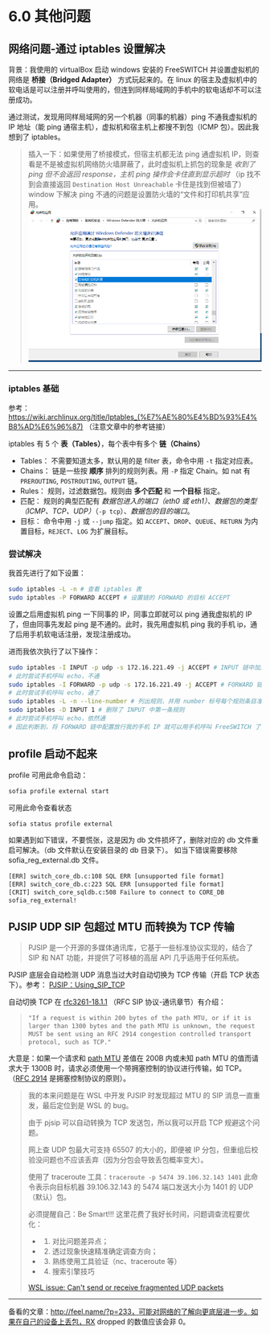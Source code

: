 # 6.0 其他问题

## 网络问题-通过 iptables 设置解决

背景：我使用的 virtualBox 启动 windows 安装的 FreeSWITCH 并设置虚拟机的网络是 **桥接（Bridged Adapter）** 方式玩起来的。在 linux 的宿主及虚拟机中的软电话是可以注册并呼叫使用的，但连到同样局域网的手机中的软电话却不可以注册成功。

通过测试，发现用同样局域网的另一个机器（同事的机器）ping 不通我虚拟机的 IP 地址（能 ping 通宿主机），虚拟机和宿主机上都搜不到包（ICMP 包）。因此我想到了 iptables。

> 插入一下：如果使用了桥接模式，但宿主机都无法 ping 通虚拟机 IP，则查看是不是被虚拟机网络防火墙屏蔽了，此时虚拟机上抓包的现象是 *收到了 ping 但不会返回 response，主机 ping 操作会卡住直到显示超时* （ip 找不到会直接返回 `Destination Host Unreachable` 卡住是找到但被墙了）
> window 下解决 ping 不通的问题是设置防火墙的“文件和打印机共享”应用。
> ![](assets/windows_defender_firewall.png)

---

### iptables 基础

参考： https://wiki.archlinux.org/title/Iptables_(%E7%AE%80%E4%BD%93%E4%B8%AD%E6%96%87) （注意文章中的参考链接）

iptables 有 5 个 **表（Tables）**，每个表中有多个 **链（Chains）**

- Tables： 不需要知道太多，默认用的是 filter 表，命令中用 `-t` 指定对应表。
- Chains： 链是一些按 **顺序** 排列的规则列表。用 `-P` 指定 Chain。如 nat 有 `PREROUTING`, `POSTROUTING`, `OUTPUT` 链。
- Rules： 规则，过滤数据包。规则由 **多个匹配** 和 **一个目标** 指定。
- 匹配： 规则的典型匹配有 *数据包进入的端口（eth0 或 eth1）*、*数据包的类型（ICMP、TCP、UDP）*（`-p tcp`）、*数据包的目的端口*。
- 目标： 命令中用 `-j` 或 `--jump` 指定。如 `ACCEPT`、`DROP`、`QUEUE`、`RETURN` 为内置目标，`REJECT`、`LOG` 为扩展目标。

### 尝试解决

我首先进行了如下设置：

```sh
sudo iptables -L -n # 查看 iptables 表
sudo iptables -P FORWARD ACCEPT # 设置链的 FORWARD 的目标 ACCEPT
```

设置之后用虚拟机 ping 一下同事的 IP，同事立即就可以 ping 通我虚拟机的 IP 了，但由同事先发起 ping 是不通的。此时，我先用虚拟机 ping 我的手机 ip，通了后用手机软电话注册，发现注册成功。

进而我依次执行了以下操作：

```sh
sudo iptables -I INPUT -p udp -s 172.16.221.49 -j ACCEPT # INPUT 链中加入规则，放行 源IP xxx.49
# 此时尝试手机呼叫 echo，不通
sudo iptables -I FORWARD -p udp -s 172.16.221.49 -j ACCEPT # FORWARD 链中加入规则
# 此时尝试手机呼叫 echo，通了
sudo iptables -L -n --line-number # 列出规则，并用 number 标号每个规则条目准备删除
sudo iptables -D INPUT 1 # 删除了 INPUT 中第一条规则
# 此时尝试手机呼叫 echo，依然通
# 因此判断到，将 FORWARD 链中配置放行我的手机 IP 就可以用手机呼叫 FreeSWITCH 了
```

## profile 启动不起来

profile 可用此命令启动：

```sh
sofia profile external start
```

可用此命令查看状态

```
sofia status profile external
```

如果遇到如下错误，不要慌张，这是因为 db 文件损坏了，删除对应的 db 文件重启可解决。（db 文件默认在安装目录的 db 目录下）。
如当下错误需要移除 sofia_reg_external.db 文件。

```log
[ERR] switch_core_db.c:108 SQL ERR [unsupported file format]
[ERR] switch_core_db.c:223 SQL ERR [unsupported file format]
[CRIT] switch_core_sqldb.c:508 Failure to connect to CORE_DB sofia_reg_external!
```

## PJSIP UDP SIP 包超过 MTU 而转换为 TCP 传输

> PJSIP 是一个开源的多媒体通讯库，它基于一些标准协议实现的，结合了 SIP 和 NAT 功能，并提供了可移植的高层 API 几乎适用于任何系统。

PJSIP 底层会自动检测 UDP 消息当过大时自动切换为 TCP 传输（开启 TCP 状态下）。参考：
[PJSIP：Using_SIP_TCP](https://trac.pjsip.org/repos/wiki/Using_SIP_TCP#switch)

自动切换 TCP 在 [rfc3261-18.1.1](https://www.rfc-editor.org/rfc/rfc3261#section-18.1.1) （RFC SIP 协议-通讯章节）有介绍：

> ```
>"If a request is within 200 bytes of the path MTU, or if it is larger than 1300 bytes and the path MTU is unknown, the request MUST be sent using an RFC 2914 congestion controlled transport protocol, such as TCP."
> ```

大意是：如果一个请求和 [path MTU](https://baike.baidu.com/item/PMTU/1963207) 差值在 200B 内或未知 path MTU 的值而请求大于 1300B 时，请求必须使用一个带拥塞控制的协议进行传输，如 TCP。（[RFC 2914](https://rfc2cn.com/rfc2914.html) 是拥塞控制协议的原则）。

> 我的本来问题是在 WSL 中开发 PJSIP 时发现超过 MTU 的 SIP 消息一直重发，最后定位到是 WSL 的 bug。
>
> 由于 pjsip 可以自动转换为 TCP 发送包，所以我可以开启 TCP 规避这个问题。
>
> 网上查 UDP 包最大可支持 65507 的大小的，即便被 IP 分包，但重组后校验没问题也不应该丢弃（因为分包会导致丢包概率变大）。
>
> 使用了 traceroute 工具：`traceroute -p 5474 39.106.32.143 1401` 此命令表示向目标机器 39.106.32.143 的 5474 端口发送大小为 1401 的 UDP（默认）包。
>
> 必须提醒自己：Be Smart!!! 这里花费了我好长时间，问题调查流程要优化：
> - 1. 对比问题差异点；
> - 2. 透过现象快速精准确定调查方向；
> - 3. 熟练使用工具验证（nc、traceroute 等）
> - 4. 搜索引擎技巧
>
> [WSL issue: Can't send or receive fragmented UDP packets](https://github.com/microsoft/WSL/issues/6082)

---

备看的文章：http://feel.name/?p=233，可能对网络的了解向更底层进一步。如果在自己的设备上丢包，RX dropped 的数值应该会非 0。
